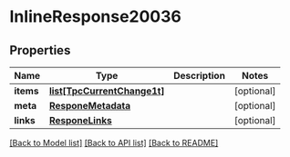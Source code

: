 # InlineResponse20036

## Properties
Name | Type | Description | Notes
------------ | ------------- | ------------- | -------------
**items** | [**list[TpcCurrentChange1t]**](TpcCurrentChange1t.md) |  | [optional] 
**meta** | [**ResponeMetadata**](ResponeMetadata.md) |  | [optional] 
**links** | [**ResponeLinks**](ResponeLinks.md) |  | [optional] 

[[Back to Model list]](../README.md#documentation-for-models) [[Back to API list]](../README.md#documentation-for-api-endpoints) [[Back to README]](../README.md)


